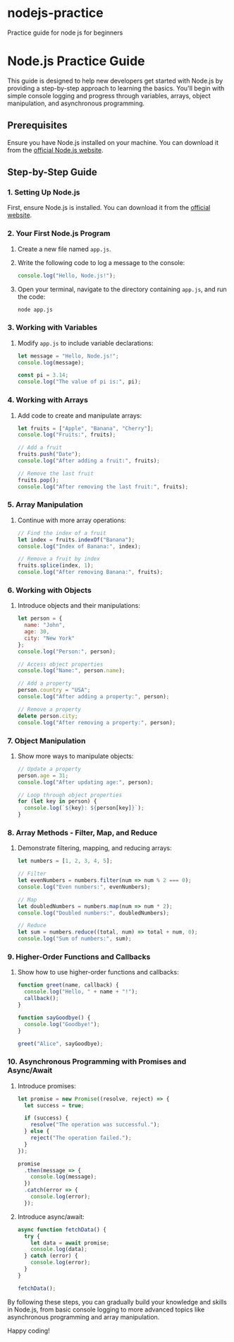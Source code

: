 # nodejs-practice
Practice guide for node js for beginners

# Node.js Practice Guide

This guide is designed to help new developers get started with Node.js by providing a step-by-step approach to learning the basics. You'll begin with simple console logging and progress through variables, arrays, object manipulation, and asynchronous programming.

## Prerequisites

Ensure you have Node.js installed on your machine. You can download it from the [official Node.js website](https://nodejs.org/).

## Step-by-Step Guide

### 1. Setting Up Node.js

First, ensure Node.js is installed. You can download it from the [official website](https://nodejs.org/).

### 2. Your First Node.js Program

1. Create a new file named `app.js`.
2. Write the following code to log a message to the console:

    ```javascript
    console.log("Hello, Node.js!");
    ```
3. Open your terminal, navigate to the directory containing `app.js`, and run the code:

    ```bash
    node app.js
    ```

### 3. Working with Variables

1. Modify `app.js` to include variable declarations:

    ```javascript
    let message = "Hello, Node.js!";
    console.log(message);

    const pi = 3.14;
    console.log("The value of pi is:", pi);
    ```

### 4. Working with Arrays

1. Add code to create and manipulate arrays:

    ```javascript
    let fruits = ["Apple", "Banana", "Cherry"];
    console.log("Fruits:", fruits);

    // Add a fruit
    fruits.push("Date");
    console.log("After adding a fruit:", fruits);

    // Remove the last fruit
    fruits.pop();
    console.log("After removing the last fruit:", fruits);
    ```

### 5. Array Manipulation

1. Continue with more array operations:

    ```javascript
    // Find the index of a fruit
    let index = fruits.indexOf("Banana");
    console.log("Index of Banana:", index);

    // Remove a fruit by index
    fruits.splice(index, 1);
    console.log("After removing Banana:", fruits);
    ```

### 6. Working with Objects

1. Introduce objects and their manipulations:

    ```javascript
    let person = {
      name: "John",
      age: 30,
      city: "New York"
    };
    console.log("Person:", person);

    // Access object properties
    console.log("Name:", person.name);

    // Add a property
    person.country = "USA";
    console.log("After adding a property:", person);

    // Remove a property
    delete person.city;
    console.log("After removing a property:", person);
    ```

### 7. Object Manipulation

1. Show more ways to manipulate objects:

    ```javascript
    // Update a property
    person.age = 31;
    console.log("After updating age:", person);

    // Loop through object properties
    for (let key in person) {
      console.log(`${key}: ${person[key]}`);
    }
    ```

### 8. Array Methods - Filter, Map, and Reduce

1. Demonstrate filtering, mapping, and reducing arrays:

    ```javascript
    let numbers = [1, 2, 3, 4, 5];

    // Filter
    let evenNumbers = numbers.filter(num => num % 2 === 0);
    console.log("Even numbers:", evenNumbers);

    // Map
    let doubledNumbers = numbers.map(num => num * 2);
    console.log("Doubled numbers:", doubledNumbers);

    // Reduce
    let sum = numbers.reduce((total, num) => total + num, 0);
    console.log("Sum of numbers:", sum);
    ```

### 9. Higher-Order Functions and Callbacks

1. Show how to use higher-order functions and callbacks:

    ```javascript
    function greet(name, callback) {
      console.log("Hello, " + name + "!");
      callback();
    }

    function sayGoodbye() {
      console.log("Goodbye!");
    }

    greet("Alice", sayGoodbye);
    ```

### 10. Asynchronous Programming with Promises and Async/Await

1. Introduce promises:

    ```javascript
    let promise = new Promise((resolve, reject) => {
      let success = true;

      if (success) {
        resolve("The operation was successful.");
      } else {
        reject("The operation failed.");
      }
    });

    promise
      .then(message => {
        console.log(message);
      })
      .catch(error => {
        console.log(error);
      });
    ```

2. Introduce async/await:

    ```javascript
    async function fetchData() {
      try {
        let data = await promise;
        console.log(data);
      } catch (error) {
        console.log(error);
      }
    }

    fetchData();
    ```

By following these steps, you can gradually build your knowledge and skills in Node.js, from basic console logging to more advanced topics like asynchronous programming and array manipulation.

Happy coding!

